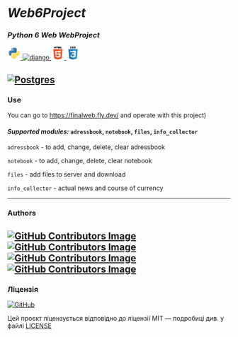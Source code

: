 # ***Web6Project***

### *Python 6 Web WebProject*
<a href="https://www.python.org" target="_blank" rel="noreferrer"> <img src="https://raw.githubusercontent.com/devicons/devicon/master/icons/python/python-original.svg" alt="python" width="30" height="30"/> </a> 
<a href="https://www.djangoproject.com" target="_blank" rel="noreferrer"> <img src="https://upload.wikimedia.org/wikipedia/commons/7/75/Django_logo.svg" alt="django" width="90" height="30"/> </a> 
<a href="https://www.w3.org/html/" target="_blank" rel="noreferrer"> <img src="https://raw.githubusercontent.com/devicons/devicon/master/icons/html5/html5-original-wordmark.svg" alt="html5" width="30" height="30"/> </a> 
<a href="https://www.w3schools.com/css/" target="_blank" rel="noreferrer"> <img src="https://raw.githubusercontent.com/devicons/devicon/master/icons/css3/css3-original-wordmark.svg" alt="css3" width="30" height="30"/> </a> 

[![Postgres](https://img.shields.io/badge/postgres-%23316192.svg?style=for-the-badge&logo=postgresql&logoColor=white)](https://www.postgresql.org/)
---
### Use

You can go to https://finalweb.fly.dev/ and operate with this project)


#### *Supported modules:* `adressbook`, `notebook`, `files`, `info_collector`

`adressbook` - to add, change, delete, clear adressbook

`notebook` - to add, change, delete, clear notebook

`files` - add files to server and download 

`info_collector` - actual news and course of currency


---
### Authors
[![GitHub Contributors Image](https://contrib.rocks/image?repo=LeadShadow/hw13web)](https://github.com/LeadShadow)
[![GitHub Contributors Image](https://contrib.rocks/image?repo=VlodyaKr/Python-6-Core-HomeWork-12)](https://github.com/VlodyaKr)
[![GitHub Contributors Image](https://contrib.rocks/image?repo=shuaaam/PythonWebHW13)](https://github.com/shuaaam)
[![GitHub Contributors Image](https://contrib.rocks/image?repo=VitaliyLobko/PythonWeb_hw_8)](https://github.com/VitaliyLobko)
---
### Ліцензія

[![GitHub](https://img.shields.io/github/license/LeadShadow/CW-Console-Bot)](https://github.com/LeadShadow/Web6Project/blob/main/LICENSE)

Цей проєкт ліцензується відповідно до ліцензії MIT — подробиці див. у файлі [LICENSE](https://github.com/LeadShadow/Web6Project/blob/main/LICENSE) 
